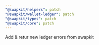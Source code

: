 ```yaml
---
"@swapkit/helpers": patch
"@swapkit/wallet-ledger": patch
"@swapkit/types": patch
"@swapkit/core": patch
---
```


Add & retur new ledger errors from swapkit
